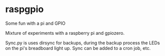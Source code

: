 # raspgpio
Some fun with a pi and GPIO

Mixture of experiments with a raspberry pi and gpiozero.

Sync.py is uses dirsync for backups, during the backup process the LEDs on the pi's breadboard light up.
Sync can be added to a cron job, etc.
